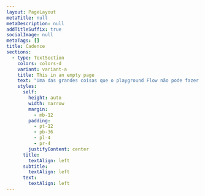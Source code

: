 ```yaml
---
layout: PageLayout
metaTitle: null
metaDescription: null
addTitleSuffix: true
socialImage: null
metaTags: []
title: Cadence
sections:
  - type: TextSection
    colors: colors-d
    variant: variant-a
    title: This in an empty page
    text: "Uma das grandes coisas que o playground Flow não pode fazer ainda é implantar contratos na testnet. Hora de sair um pouco do playground para um ambiente de desenvolvimento mais adequado.\n\n### \U0001F920Instale a extensão de Cadence no VS Code\n\nPrimeiro,\_[baixe e instale o VS Code](https://code.visualstudio.com/download)\_se você ainda não tem. Vamos precisar da extensão Cadence, que está oficialmente disponível para o VSCode e não oficialmente para o\_[Plataforma IntelliJ](https://github.com/cadence-tools/cadence-for-intellij-platform#installation).\n\nOs usuários do MacOS / Linux podem instalar a extensão do mercado:\n\n<https://camo.githubusercontent.com/e2273787fa21c0fc5b6ee451afe6b2ee454fcef781d9d4c0dce4a79578597a30/68747470733a2f2f6861636b6d642e696f2f5f75706c6f6164732f48794a4b4a49644b352e706e67>\n\n**USUÁRIOS DO WINDOWS!** Devido a problemas com a versão mais recente ( 0.7.0 ) da extensão no Windows, você precisará instalar o Windows Subsystem for Linux e executar todo esse projeto no WSL. Isso é bem fácil! Saída\_[as instruções oficiais](https://docs.microsoft.com/en-us/windows/wsl/install)\_e siga a instalação completa. Ao longo deste projeto, sempre que digo \"em um terminal\", você precisará abrir um terminal dentro da WSL2! Isso é mais fácil se você instalar o WSL remoto\_`https://marketplace.visualstudio.com/items?itemName=ms-vscode-remote.remote-wsl`\_extensão que permitirá que você trabalhe remotamente no Linux.\n\nAqui está um vídeo que fiz explicando esse processo:\n\n[Loom](https://www.loom.com/share/39909f64123a400ebd113d8382a0c726)\n\nSe você não conseguir configurar o WSL em sua máquina, precisará instalar manualmente uma versão mais antiga da extensão Cadence.\n\nInicie o terminal e execute estes comandos:\n\n`git clone -b submissions/issue-3/koala https://github.com/onflow/vscode-cadence.git\ncd vscode-candence\nnpm i\nnpm run package\ncode --install-extension cadence-0.6.4.vsix`\n\nIsso fará o download da versão mais antiga, navegará em sua pasta, instalará as dependências, construirá e instalará no VS Code. Você também precisará desativar as atualizações automáticas para que o VSCode não as atualize, basta abrir as configurações ( CTRL +, ) e procurar a atualização automática da extensão e garantir que ela esteja definida como nenhuma!\n\n<https://camo.githubusercontent.com/3ead06117910350499e7f443a096c280939718dc55b67486bd75efa5b1f5e64d/68747470733a2f2f6861636b6d642e696f2f5f75706c6f6164732f724a393430487559392e706e67>\n\nObserve que, enquanto a versão mais antiga é executada, ela tem problemas com o emulador. Eu recomendo configurar o WSL!\n\n### \U0001F920Instale a extensão Cadence para a plataforma IntelliJ\n\nComo mencionado, a extensão não é oficialmente suportada no IntelliJ. Também faltam alguns recursos ( no momento da redação ), então deixarei que você decida se deseja usá-lo. Eu recomendo apenas ficar com o código VS. Você pode encontrar a versão IntelliJ\_[aqui](https://github.com/cadence-tools/cadence-for-intellij-platform#installation).\n\n![https://user-images.githubusercontent.com/231274/175892621-ac4e8764-36b5-4f4a-b16d-2a214bd0ee0a.png](https://user-images.githubusercontent.com/231274/175892621-ac4e8764-36b5-4f4a-b16d-2a214bd0ee0a.png)\n\n### \U0001F3AEInstale a CLI Flow\n\nEm seguida, instalaremos a CLI Flow. Isso é fácil!\n\n**Usuários Mac**\_Abra o seu terminal e injete este Homebrew.\n\n`brew install flow-cli`\n\n**Usuários Linux e WSL**\_Execute isso no seu terminal:\n\n`sh -ci \"$(curl -fsSL https://storage.googleapis.com/flow-cli/install.sh)\"`\n\nSe\_`flow version`\_não é reconhecido depois disso, corra\_`export PATH=$PATH:/home/YOUR_MACHINE_NAME_HERE/.local/bin`\n\n**Windows**\_Se você instalou o WSL, execute o comando Linux acima de ^.\n\nSe você quiser tentar a sorte no Windows nativo, abra o PowerShell e execute:\n\n`iex \"& { $(irm 'https://storage.googleapis.com/flow-cli/install.ps1') }\"`\n\nÉ isso aí! Você pode verificar sua instalação executando\n\n`flow version`\n\nAqui está o que vejo no Windows:\n\n<https://camo.githubusercontent.com/cda7aba9c9b64b9f8c010bd833c2f790b682f33decfb2eca365f3c73b4edf721/68747470733a2f2f6861636b6d642e696f2f5f75706c6f6164732f723132637766554f392e706e67>\n\nE no MacOS:\n\n<https://camo.githubusercontent.com/eda9eed9c903c9f25ff7a1de04480b80281af6d2599f8dc8296598cd8af89da2/68747470733a2f2f6861636b6d642e696f2f5f75706c6f6164732f53796879694b5f4b352e706e67>\n\nSua versão pode ser diferente, tudo bem!\n\nA CLI Flow nos permite fazer um monte de coisas legais. Podemos usá-lo para conversar com a rede Flow, implantar contratos e até enviar transações. Vamos usá-lo para configurar um projeto Flow!\n\n### \U0001F423Configure um projeto Flow\n\nTudo bem, estamos prontos para começar. Crie um\_`Learn-Flow`\_pasta em algum lugar da sua máquina. Esta pasta conterá todos os nossos arquivos de projeto. Vou manter o meu na área de trabalho.\n\n`# Desktop/\nmkdir Learn-Flow\ncd Learn-Flow`\n\nAgora vamos criar uma pasta para o nosso contrato inteligente e inicializar um projeto de fluxo nele\n\n`# Desktop/Learn-Flow\nmkdir FlowNFTs\ncd FlowNFTs\nflow init`\n\n<https://camo.githubusercontent.com/e2896bcf81956e9c9d8a25430cd56adc896d7b94ed4162c6ab7bc71b32f9b238/68747470733a2f2f6861636b6d642e696f2f5f75706c6f6164732f426b643848494f74712e706e67>\n\nIsso criará um\_`flow.json`\_arquivo que possui detalhes básicos de configuração para o blockchain Flow. Você pode ler mais sobre isso em\_[a página de configuração aqui](https://docs.onflow.org/flow-cli/configuration/).\n\nTrabalharemos muito com esse arquivo para que você aprenda tudo sobre isso em breve!\n\n\U0001F6A8**EDITOR RESTART AQUI**\U0001F6A8\_É uma boa ideia reiniciar o editor VSCode aqui, para que a extensão Cadence instalada detecte que você está prestes a gravar fluxo e entre em ação!\n\nVocê pode abrir o\_`FlowNFTs`\_pasta no código VS inserindo\_`code .`\_no terminal. Se isso não fizer nada, você não instalou o comando shell na sua máquina. Você pode instalá-lo iniciando a paleta de comandos (`CMD/CTRL`+`SHIFT`+`P`) e digitando \"comando shell\".\n\n<https://camo.githubusercontent.com/86e7e3f19119d1364da818c9c7ae8d399b3140bc3abf821aeeca1229f55d1bb5/68747470733a2f2f6861636b6d642e696f2f5f75706c6f6164732f42794c734e386459712e706e67>\n\n### \U0001F525Implante um contrato localmente\n\nRecaptulando, temos nossa CLI FLOW instalada, inicializamos nosso projeto FLOW e configuramos nossa conta de testnet. Feijão fresco. Vamos agora escrever um contrato simples e implantá-lo localmente.\n\nNo seu\_`FlowNFTs`\_pasta, crie uma\_`contracts`\_diretório e faça um arquivo de contrato NFT. Estou chamando o meu\_`BottomShot.cdc`\_( o oposto de TopShot lol ), você pode chamá-lo como quiser.\n\nAbra este arquivo no código VS e adicione este contrato NFT para bebês:\n\n```\npub contract BottomShot {\n\n    // Declare an NFT resource type\n    pub resource NFT {\n        // The ID that differentiates each NFT\n        pub let id: UInt64\n\n        // String mapping to hold metadata\n        pub var metadata: {String: String}\n\n        // Initialize both fields in the init function\n        init(initID: UInt64) {\n            self.id = initID\n            self.metadata = {}\n        }\n    }\n\n    // Create a single new NFT and save it to account storage\n    init() {\n        self.account.save<@NFT>(<-create NFT(initID: 1), to: /storage/BottomShot1)\n    }\n}\n```\n\nEste contrato é bastante direto. Permite criar NFTs individuais com apenas dois atributos: o ID e a sequência de metadados.\n\n`self.account.save<@NFT>(<-create NFT(initID: 1), to: /storage/BottomShot1)`\n\nÉ aqui que criamos uma NFT. Não estamos verificando IDs, portanto é possível criar várias NFTs com o mesmo ID, o que é bom por enquanto. Não estamos definindo a sequência de metadados, então esta é uma NFT haha muito inútil\n\nRepartição da sintaxe:\n\n*   `self.account.save` Ligue para a função de salvamento na conta que implantou este contrato.\n*   `<@NFT>` Estamos salvando um recurso do tipo NFT.\n*   `<-` Mover um recurso ( não pode usar \"=\" ).\n*   `create NFT(initID: 1)` Criando uma NFT, passando no argumento id 1.\n*   `to: /storage/BottomShot1` O segundo argumento que a função save leva - onde queremos salvá-lo.\n\nEm seguida, faremos algo bastante mágico: vamos criar uma blockchain!\n\nA CLI Flow vem com algo chamado Emulador de Fluxo - uma ferramenta leve que emula o comportamento da rede Flow real. Basicamente, cria uma blockchain de fluxo local em sua máquina. Você pode iniciá-lo executando isso no seu terminal\n\n`flow emulator`\n\nComo isso está emulando uma rede real de blockchain, você precisará manter o terminal em execução para manter o blockchain vivo.\n\n**NOTA - QUESTÕES DE EXTENSÃO**\_A extensão Cadence às vezes não detecta que você iniciou seu emulador. Se você vir uma mensagem \"O emulador está offline\" no início do arquivo do contrato, feche a janela do terminal executando o emulador e clique na mensagem do seu arquivo.\n\n<https://camo.githubusercontent.com/8166263ff049897499879b172e467b93adccfe922091c5a46b4db91a06e2956b/68747470733a2f2f6861636b6d642e696f2f5f75706c6f6164732f53796c6c68446a6446632e706e67>\n\nIsso iniciará o terminal em sua própria janela e o anexará à extensão.\n\n<https://camo.githubusercontent.com/99d1cdc342e200847c6665d233be889d9441cd41df73e79b4dddab194bae6600/68747470733a2f2f6861636b6d642e696f2f5f75706c6f6164732f533135754f6f6459632e706e67>\n\nVamos implantar um contrato nesta blockchain local. Crie uma nova janela de terminal e execute o seguinte:\n\n`flow accounts add-contract BottomShot ./contracts/BottomShot.cdc`\n\nA sintaxe aqui é\n\n`flow accounts add-contract <name> <filename>`\n\nIsso adicionará o contrato ao nosso emulador local, eis o que meu terminal mostra:\n\n<https://camo.githubusercontent.com/670e88dc6dc509e0db2a15293e0b1dd049fec2b2bc2397b011fdad34fe78ff05/68747470733a2f2f6861636b6d642e696f2f5f75706c6f6164732f726b2d326e716459392e706e67>\n\nEnquanto o terminal que estiver com meu emulador estiver em execução, este contrato estará acessível lá.\n\n**NOTA - QUESTÕES DE EXTENSÃO!**\_Novamente, a extensão às vezes não consegue detectar que você acabou de implantar um contrato. Se isso acontecer com você, reinicie seu editor e\_**somente**\_use os prompts de extensão! Não use os comandos!\n\n<https://camo.githubusercontent.com/5713e4fcd3736e09a72c68f31f03064b5a03c1d14b8a96c5c35c562a9206fe25/68747470733a2f2f6861636b6d642e696f2f5f75706c6f6164732f486b446a466f4f46352e706e67>\n\nBem feito! É assim que é fácil desenvolver localmente no Flow. Agora estamos prontos para percorrer todo o caminho com um contrato NFT adequado, não apenas um que faça NFTs em branco.\n\n### \U0001F6A8Relatório de andamento\n\nOlá, escritor de contratos inteligentes Flow.\n\nPoste um print do seu terminal mostrando o contrato implantado localmente marcando nossa hashtag #onflowbr\n"
    styles:
      self:
        height: auto
        width: narrow
        margin:
          - mb-12
        padding:
          - pt-12
          - pb-36
          - pl-4
          - pr-4
        justifyContent: center
      title:
        textAlign: left
      subtitle:
        textAlign: left
      text:
        textAlign: left
---
```

